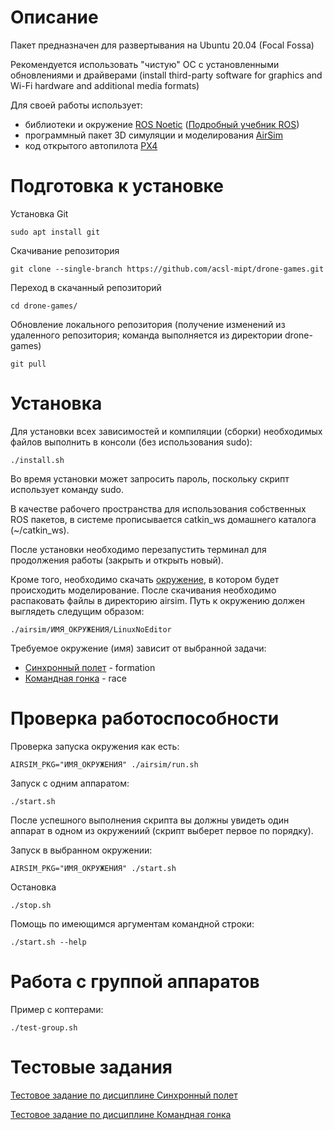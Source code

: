 Описание
========

Пакет предназначен для развертывания на Ubuntu 20.04 (Focal Fossa)

Рекомендуется использовать "чистую" ОС с установленными обновлениями и драйверами (install third-party software for graphics and Wi-Fi hardware and additional media formats)

Для своей работы использует:
- библиотеки и окружение [ROS Noetic](https://www.ros.org) ([Подробный учебник ROS](http://wiki.ros.org/ROS/Tutorials))
- программный пакет 3D симуляции и моделирования [AirSim](https://microsoft.github.io/AirSim/)
- код открытого автопилота [PX4](https://px4.io)


Подготовка к установке
======================

Установка Git

```
sudo apt install git
```

Скачивание репозитория

```
git clone --single-branch https://github.com/acsl-mipt/drone-games.git
```

Переход в скачанный репозиторий

```
cd drone-games/
```

Обновление локального репозитория (получение изменений из удаленного репозитория; команда выполняется из директории drone-games)

```
git pull
```


Установка
=========

Для установки всех зависимостей и компиляции (сборки) необходимых файлов выполнить в консоли (без использования sudo):

```
./install.sh
```

Во время установки может запросить пароль, поскольку скрипт использует команду sudo.

В качестве рабочего пространства для использования собственных ROS пакетов, в системе прописывается catkin_ws домашнего каталога (~/catkin_ws).

После установки необходимо перезапустить терминал для продолжения работы (закрыть и открыть новый).

Кроме того, необходимо скачать [окружение](https://drive.google.com/drive/folders/1quq_HtZ9tjnzduEUVISJS-3Q2F9FLLM0), в котором будет происходить моделирование.
После скачивания необходимо распаковать файлы в директорию airsim. Путь к окружению должен выглядеть следущим образом:

```
./airsim/ИМЯ_ОКРУЖЕНИЯ/LinuxNoEditor
```

Требуемое окружение (имя) зависит от выбранной задачи:

- [Синхронный полет](.resources/TASK_1.md) - formation
- [Командная гонка](.resources/TASK_2.md) - race


Проверка работоспособности
==========================

Проверка запуска окружения как есть:
```
AIRSIM_PKG="ИМЯ_ОКРУЖЕНИЯ" ./airsim/run.sh
```

Запуск с одним аппаратом:

```
./start.sh
```

После успешного выполнения скрипта вы должны увидеть один аппарат в одном из окружениий (скрипт выберет первое по порядку).

Запуск в выбранном окружении:

```
AIRSIM_PKG="ИМЯ_ОКРУЖЕНИЯ" ./start.sh
```

Остановка

```
./stop.sh
```

Помощь по имеющимся аргументам командной строки:

```
./start.sh --help
```

Работа с группой аппаратов
==========================

Пример с коптерами:

```
./test-group.sh
```

Тестовые задания
================

[Тестовое задание по дисциплине Синхронный полет](.resources/TASK_1.md)

[Тестовое задание по дисциплине Командная гонка](.resources/TASK_2.md)

